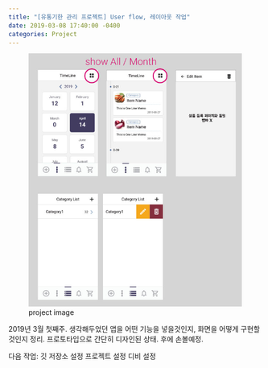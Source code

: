 ```yaml
---
title: "[유통기한 관리 프로젝트] User flow, 레이아웃 작업"
date: 2019-03-08 17:40:00 -0400
categories: Project
---
```


<figure>
	<a href="/assets/images/20190308_postImage.jpg" class="image-popup"><img src="/assets/images/20190308_postImage.jpg"></a>
	<figcaption>project image</figcaption>
</figure>

2019년 3월 첫째주.
생각해두었던 앱을 어떤 기능을 넣을것인지, 화면을 어떻게 구현할 것인지 정리.
프로토타입으로 간단히 디자인된 상태. 후에 손볼예정.

다음 작업:
깃 저장소 설정
프로젝트 설정
디비 설정
